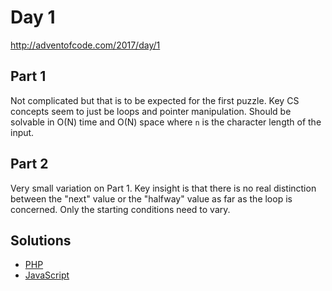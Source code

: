 # Day 1

http://adventofcode.com/2017/day/1

## Part 1

Not complicated but that is to be expected for the first puzzle. Key CS concepts seem to just be loops and pointer
manipulation. Should be solvable in O(N) time and O(N) space where `n` is the character length of the input.

## Part 2

Very small variation on Part 1. Key insight is that there is no real distinction between the "next" value or the
"halfway" value as far as the loop is concerned. Only the starting conditions need to vary.

## Solutions

 - [PHP](../../php/src/Solution/Day01Solution.php)
 - [JavaScript](../../javascript/lib/solution/day01.js)
